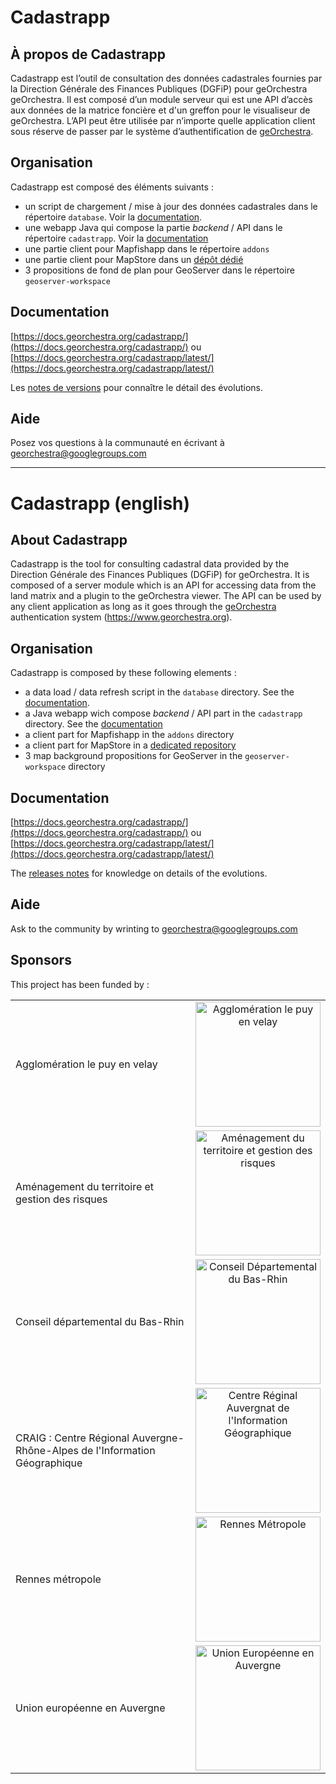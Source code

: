 # Cadastrapp 

## À propos de Cadastrapp

Cadastrapp est l’outil de consultation des données cadastrales fournies par la Direction Générale des Finances Publiques (DGFiP) pour geOrchestra geOrchestra. Il est composé d’un module serveur qui est une API d’accès aux données de la matrice foncière et d'un greffon pour le visualiseur de geOrchestra. L’API peut être utilisée par n’importe quelle application client sous réserve de passer par le système d’authentification de [geOrchestra](https://www.georchestra.org).

## Organisation

Cadastrapp est composé des éléments suivants :
- un script de chargement / mise à jour des données cadastrales dans le répertoire `database`. Voir la [documentation](database/README.md).
- une webapp Java qui compose la partie _backend_ / API dans le répertoire `cadastrapp`. Voir la [documentation](cadastrapp/README.md)
- une partie client pour Mapfishapp dans le répertoire `addons`
- une partie client pour MapStore dans un [dépôt dédié](https://github.com/georchestra/mapstore2-cadastrapp/)
- 3 propositions de fond de plan pour GeoServer dans le répertoire `geoserver-workspace`


## Documentation

[https://docs.georchestra.org/cadastrapp/](https://docs.georchestra.org/cadastrapp/) ou [https://docs.georchestra.org/cadastrapp/latest/](https://docs.georchestra.org/cadastrapp/latest/)

Les [notes de versions](https://github.com/georchestra/cadastrapp/releases) pour connaître le détail des évolutions.

## Aide

Posez vos questions à la communauté en écrivant à georchestra@googlegroups.com



----

# Cadastrapp (english)

## About Cadastrapp

Cadastrapp is the tool for consulting cadastral data provided by the Direction Générale des Finances Publiques (DGFiP) for geOrchestra. It is composed of a server module which is an API for accessing data from the land matrix and a plugin to the geOrchestra viewer. The API can be used by any client application as long as it goes through the [geOrchestra](https://www.georchestra.org) authentication system (https://www.georchestra.org).

## Organisation

Cadastrapp is composed by these following elements :
- a data load / data refresh script in the `database` directory. See the [documentation](database/README.md).
- a Java webapp wich compose _backend_ / API part in the `cadastrapp` directory. See the [documentation](cadastrapp/README.md)
- a client part for Mapfishapp in the `addons` directory
- a client part for MapStore in a [dedicated repository](https://github.com/georchestra/mapstore2-cadastrapp/)
- 3 map background propositions for GeoServer in the `geoserver-workspace` directory


## Documentation

[https://docs.georchestra.org/cadastrapp/](https://docs.georchestra.org/cadastrapp/) ou [https://docs.georchestra.org/cadastrapp/latest/](https://docs.georchestra.org/cadastrapp/latest/)

The [releases notes](https://github.com/georchestra/cadastrapp/releases) for knowledge on details of the evolutions.


## Aide

Ask to the community by wrinting to georchestra@googlegroups.com


## Sponsors

This project has been funded by : 


<table>
    <tbody>  <tr>
            <td>Agglomération le puy en velay</td>
            <td align="center"><img src="https://opendata.agglo-lepuyenvelay.fr/images/logos/agglo.png" width="200" alt = "Agglomération le puy en velay"></td>
        </tr>
        <tr>
            <td>Aménagement du territoire et gestion des risques</td>
            <td align="center"><img src="https://cloud.githubusercontent.com/assets/11499415/14116676/41fbce6c-f5e1-11e5-8863-2b1f4cd19034.jpg" width="200" alt = "Aménagement du territoire et gestion des risques"></td>
        </tr>
        <tr>
            <td>Conseil départemental du Bas-Rhin</td>
            <td align="center"><img src="https://cloud.githubusercontent.com/assets/5012040/13945329/ac9a6786-f00c-11e5-8acc-b21705db585b.png" width="200" alt = "Conseil Départemental du Bas-Rhin"></td>
        </tr>
        <tr>
             <td>CRAIG : Centre Régional Auvergne-Rhône-Alpes de l'Information Géographique</td>
            <td align="center"><img src="https://cloud.githubusercontent.com/assets/3421760/14113316/bf38b2e6-f5d2-11e5-87c5-754f776a5962.jpg" width="200" alt = "Centre Réginal Auvergnat de l'Information Géographique"></td>
        </tr>
         <tr>
             <td>Rennes métropole</td>
            <td align="center"><img src="https://cloud.githubusercontent.com/assets/6370443/13951133/407ee162-f02f-11e5-8c70-a7b6cff7ba43.jpg" width="200" alt = "Rennes Métropole"></td>
        </tr>
        <tr>
             <td>Union européenne en Auvergne</td>
            <td align="center"><img src="https://cloud.githubusercontent.com/assets/3421760/14113246/5e8bdf2c-f5d2-11e5-86a1-638b191194d3.png" width="200" alt = "Union Européenne en Auvergne"></td>
        </tr>
    </tbody>
</table>

